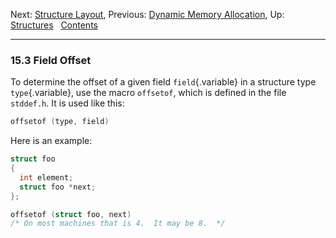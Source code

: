 Next: [Structure Layout](Structure-Layout.md), Previous: [Dynamic
Memory Allocation](Dynamic-Memory-Allocation.md), Up:
[Structures](Structures.md)  
[Contents](index.md#SEC_Contents "Table of contents")  

------------------------------------------------------------------------


### 15.3 Field Offset 


To determine the offset of a given field `field`{.variable} in a
structure type `type`{.variable}, use the macro `offsetof`, which is
defined in the file `stddef.h`. It is used like this:

``` C
offsetof (type, field)
```

Here is an example:

``` C
struct foo
{
  int element;
  struct foo *next;
};

offsetof (struct foo, next)
/* On most machines that is 4.  It may be 8.  */
```
